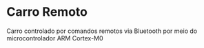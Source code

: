 # Carro Remoto
Carro controlado por comandos remotos via Bluetooth por meio do microcontrolador ARM Cortex-M0
